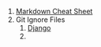 1. [Markdown Cheat Sheet](https://github.com/adam-p/markdown-here/wiki/Markdown-Cheatsheet#lists)
2. Git Ignore Files
   1. [Django](https://www.gitignore.io/api/django)
   2. 